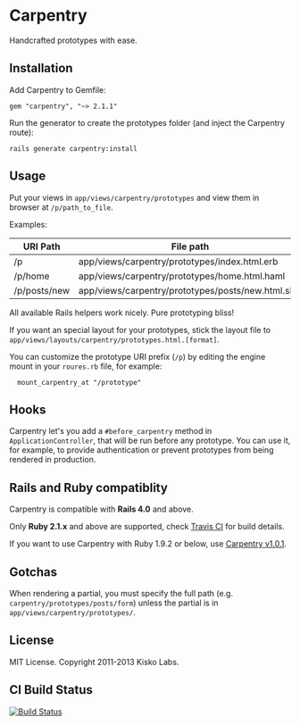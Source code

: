 Carpentry
=========

Handcrafted prototypes with ease.


Installation
------------

Add Carpentry to Gemfile:

    gem "carpentry", "~> 2.1.1"

Run the generator to create the prototypes folder (and inject the Carpentry route):

    rails generate carpentry:install


Usage
-----

Put your views in `app/views/carpentry/prototypes` and view them in
browser at `/p/path_to_file`.

Examples:

| URI Path     | File path                                          |
|--------------|----------------------------------------------------|
| /p           | app/views/carpentry/prototypes/index.html.erb      |
| /p/home      | app/views/carpentry/prototypes/home.html.haml      |
| /p/posts/new | app/views/carpentry/prototypes/posts/new.html.slim |

All available Rails helpers work nicely. Pure prototyping bliss!

If you want an special layout for your prototypes, stick the layout file
to `app/views/layouts/carpentry/prototypes.html.[format]`.


You can customize the prototype URI prefix (`/p`) by editing the engine mount in your `roures.rb` file, for example:

```
  mount_carpentry_at "/prototype"
```

Hooks
-----

Carpentry let's you add a `#before_carpentry` method in
`ApplicationController`, that will be run before any prototype. You can
use it, for example, to provide authentication or prevent prototypes
from being rendered in production.


Rails and Ruby compatiblity
---------------------------

Carpentry is compatible with **Rails 4.0** and above.

Only **Ruby 2.1.x** and above are supported, check [Travis CI][travis] for build details.

If you want to use Carpentry with Ruby 1.9.2 or below, use [Carpentry v1.0.1][v1].

Gotchas
-------

When rendering a partial, you must specify the full path
(e.g. `carpentry/prototypes/posts/form`) unless the partial is in
`app/views/carpentry/prototypes/`.


License
-------

MIT License. Copyright 2011-2013 Kisko Labs.


CI Build Status
---------------

[![Build Status](https://travis-ci.org/kiskolabs/carpentry.png?branch=master)][travis]

[travis]: https://travis-ci.org/kiskolabs/carpentry
[v1]: https://github.com/kiskolabs/carpentry/tree/v1.0.1
